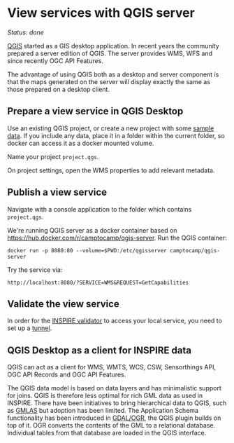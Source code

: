 # View services with QGIS server

*Status: done*

[QGIS](https://qgis.org) started as a GIS desktop application. In recent years the community prepared a server edition of QGIS. The server provides WMS, WFS and since recently OGC API Features. 

The advantage of using QGIS both as a desktop and server component is that the maps generated on the server will display exactly the same as those prepared on a desktop client.

## Prepare a view service in QGIS Desktop

Use an existing QGIS project, or create a new project with some [sample data](https://data.isric.org).
If you include any data, place it in a folder within the current folder, so docker can access it as a docker mounted volume.

Name your project `project.qgs`.

On project settings, open the WMS properties to add relevant metadata.

## Publish a view service

Navigate with a console application to the folder which contains `project.qgs`.

We're running QGIS server as a docker container based on https://hub.docker.com/r/camptocamp/qgis-server. Run the QGIS container:

```
docker run -p 8080:80 --volume=$PWD:/etc/qgisserver camptocamp/qgis-server
```

Try the service via:

```
http://localhost:8080/?SERVICE=WMS&REQUEST=GetCapabilities
```

## Validate the view service

In order for the [INSPIRE validator](https://inspire.ec.europa.eu/validator/home/index.html) to access your local service, you need to set up a [tunnel](../utils/localtunnel.md).

## QGIS Desktop as a client for INSPIRE data

QGIS can act as a client for WMS, WMTS, WCS, CSW, Sensorthings API, OGC API Records and OGC API Features.

The QGIS data model is based on data layers and has minimalistic support for joins. QGIS is therefore less optimal for rich GML data as used in INSPIRE. There have been initiatives to bring hierarchical data to QGIS, such as [GMLAS](https://plugins.qgis.org/plugins/gml_application_schema_toolbox/) but adoption has been limited. The Application Schema functionality has been introduced in [GDAL/OGR](../utils/gdal.md), the QGIS plugin builds on top of it. OGR converts the contents of the GML to a relational database. Individual tables from that database are loaded in the QGIS interface.

